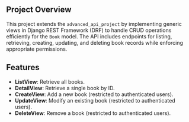 ## Project Overview
This project extends the `advanced_api_project` by implementing generic views in Django REST Framework (DRF) to handle CRUD operations efficiently for the `Book` model. The API includes endpoints for listing, retrieving, creating, updating, and deleting book records while enforcing appropriate permissions.

## Features
- **ListView**: Retrieve all books.
- **DetailView**: Retrieve a single book by ID.
- **CreateView**: Add a new book (restricted to authenticated users).
- **UpdateView**: Modify an existing book (restricted to authenticated users).
- **DeleteView**: Remove a book (restricted to authenticated users).